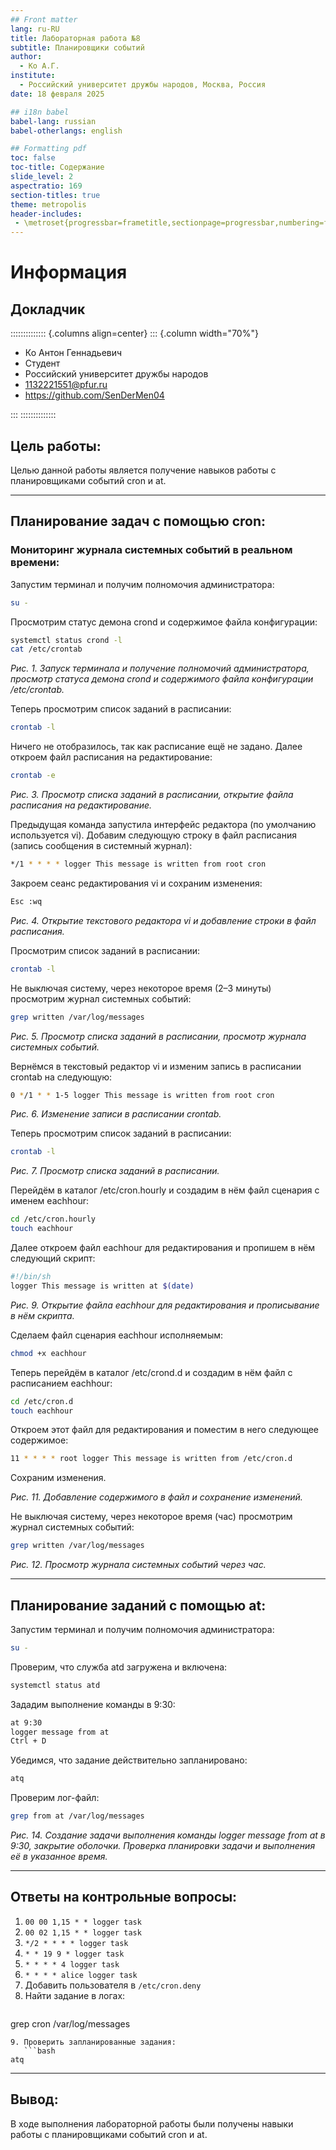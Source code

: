 ```yaml
---
## Front matter
lang: ru-RU
title: Лабораторная работа №8
subtitle: Планировщики событий
author:
  - Ко А.Г.
institute:
  - Российский университет дружбы народов, Москва, Россия
date: 18 февраля 2025

## i18n babel
babel-lang: russian
babel-otherlangs: english

## Formatting pdf
toc: false
toc-title: Содержание
slide_level: 2
aspectratio: 169
section-titles: true
theme: metropolis
header-includes:
 - \metroset{progressbar=frametitle,sectionpage=progressbar,numbering=fraction}
---
```


# Информация

## Докладчик

:::::::::::::: {.columns align=center}
::: {.column width="70%"}

  * Ко Антон Геннадьевич
  * Студент
  * Российский университет дружбы народов
  * [1132221551@pfur.ru](mailto:1132221551@pfur.ru)
  * <https://github.com/SenDerMen04>

:::
::::::::::::::

## Цель работы:
Целью данной работы является получение навыков работы с планировщиками событий cron и at.

---

## Планирование задач с помощью cron:

### Мониторинг журнала системных событий в реальном времени:
Запустим терминал и получим полномочия администратора:
```bash
su -
```
Просмотрим статус демона crond и содержимое файла конфигурации:
```bash
systemctl status crond -l
cat /etc/crontab
```

_Рис. 1. Запуск терминала и получение полномочий администратора, просмотр статуса демона crond и содержимого файла конфигурации /etc/crontab._

Теперь просмотрим список заданий в расписании:
```bash
crontab -l
```
Ничего не отобразилось, так как расписание ещё не задано. Далее откроем файл расписания на редактирование:
```bash
crontab -e
```
_Рис. 3. Просмотр списка заданий в расписании, открытие файла расписания на редактирование._

Предыдущая команда запустила интерфейс редактора (по умолчанию используется vi). Добавим следующую строку в файл расписания (запись сообщения в системный журнал):
```bash
*/1 * * * * logger This message is written from root cron
```
Закроем сеанс редактирования vi и сохраним изменения:
```bash
Esc :wq
```

_Рис. 4. Открытие текстового редактора vi и добавление строки в файл расписания._

Просмотрим список заданий в расписании:
```bash
crontab -l
```
Не выключая систему, через некоторое время (2–3 минуты) просмотрим журнал системных событий:
```bash
grep written /var/log/messages
```
_Рис. 5. Просмотр списка заданий в расписании, просмотр журнала системных событий._

Вернёмся в текстовый редактор vi и изменим запись в расписании crontab на следующую:
```bash
0 */1 * * 1-5 logger This message is written from root cron
```
_Рис. 6. Изменение записи в расписании crontab._

Теперь просмотрим список заданий в расписании:
```bash
crontab -l
```
_Рис. 7. Просмотр списка заданий в расписании._

Перейдём в каталог /etc/cron.hourly и создадим в нём файл сценария с именем eachhour:
```bash
cd /etc/cron.hourly
touch eachhour
```
Далее откроем файл eachhour для редактирования и пропишем в нём следующий скрипт:
```bash
#!/bin/sh
logger This message is written at $(date)
```
_Рис. 9. Открытие файла eachhour для редактирования и прописывание в нём скрипта._

Сделаем файл сценария eachhour исполняемым:
```bash
chmod +x eachhour
```
Теперь перейдём в каталог /etc/crond.d и создадим в нём файл с расписанием eachhour:
```bash
cd /etc/cron.d
touch eachhour
```
Откроем этот файл для редактирования и поместим в него следующее содержимое:
```bash
11 * * * * root logger This message is written from /etc/cron.d
```
Сохраним изменения.

_Рис. 11. Добавление содержимого в файл и сохранение изменений._

Не выключая систему, через некоторое время (час) просмотрим журнал системных событий:
```bash
grep written /var/log/messages
```
_Рис. 12. Просмотр журнала системных событий через час._

---

## Планирование заданий с помощью at:
Запустим терминал и получим полномочия администратора:
```bash
su -
```
Проверим, что служба atd загружена и включена:
```bash
systemctl status atd
```
Зададим выполнение команды в 9:30:
```bash
at 9:30
logger message from at
Ctrl + D
```
Убедимся, что задание действительно запланировано:
```bash
atq
```
Проверим лог-файл:
```bash
grep from at /var/log/messages
```

_Рис. 14. Создание задачи выполнения команды logger message from at в 9:30, закрытие оболочки. Проверка планировки задачи и выполнения её в указанное время._

---

## Ответы на контрольные вопросы:
1. `00 00 1,15 * * logger task`
2. `00 02 1,15 * * logger task`
3. `*/2 * * * * logger task`
4. `* * 19 9 * logger task`
5. `* * * * 4 logger task`
6. `* * * * alice logger task`
7. Добавить пользователя в `/etc/cron.deny`
8. Найти задание в логах:
   ```bash
grep cron /var/log/messages
```
9. Проверить запланированные задания:
   ```bash
atq
```

---

## Вывод:
В ходе выполнения лабораторной работы были получены навыки работы с планировщиками событий cron и at.
